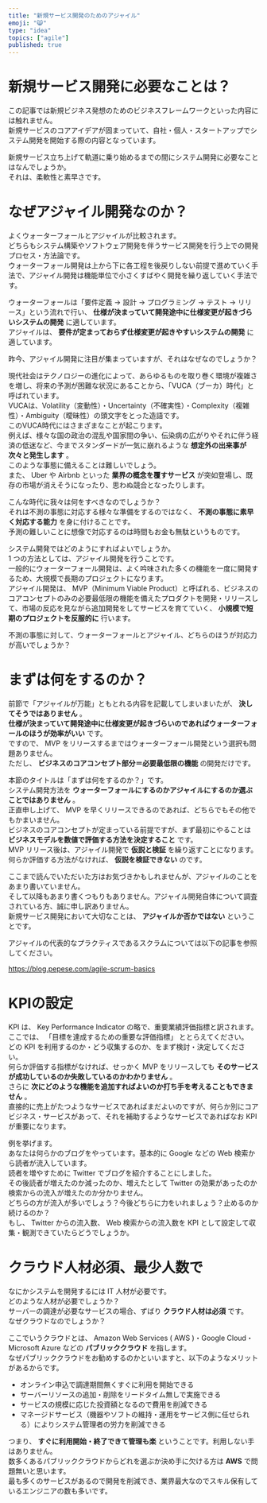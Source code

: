 ```yaml
---
title: "新規サービス開発のためのアジャイル"
emoji: "😸"
type: "idea"
topics: ["agile"]
published: true
---
```


# 新規サービス開発に必要なことは？

この記事では新規ビジネス発想のためのビジネスフレームワークといった内容には触れません。  
新規サービスのコアアイデアが固まっていて、自社・個人・スタートアップでシステム開発を開始する際の内容となっています。

新規サービス立ち上げて軌道に乗り始めるまでの間にシステム開発に必要なことはなんでしょうか。  
それは、柔軟性と素早さです。

# なぜアジャイル開発なのか？

よくウォーターフォールとアジャイルが比較されます。  
どちらもシステム構築やソフトウェア開発を伴うサービス開発を行う上での開発プロセス・方法論です。  
ウォーターフォール開発は上から下に各工程を後戻りしない前提で進めていく手法で、アジャイル開発は機能単位で小さくすばやく開発を繰り返していく手法です。

ウォーターフォールは「要件定義 -> 設計 -> プログラミング -> テスト -> リリース」という流れで行い、 **仕様が決まっていて開発途中に仕様変更が起きづらいシステムの開発** に適しています。  
アジャイルは、 **要件が定まっておらず仕様変更が起きやすいシステムの開発** に適しています。

昨今、アジャイル開発に注目が集まっていますが、それはなぜなのでしょうか？

現代社会はテクノロジーの進化によって、あらゆるものを取り巻く環境が複雑さを増し、将来の予測が困難な状況にあることから、「VUCA（ブーカ）時代」と呼ばれています。  
VUCAは、Volatility（変動性）・Uncertainty（不確実性）・Complexity（複雑性）・Ambiguity（曖昧性）の頭文字をとった造語です。  
このVUCA時代にはさまざまなことが起こります。  
例えば、様々な国の政治の混乱や国家間の争い、伝染病の広がりやそれに伴う経済の低迷など、今までスタンダードが一気に崩れるような **想定外の出来事が次々と発生します** 。  
このような事態に備えることは難しいでしょう。  
また、 Uber や Airbnb といった **業界の概念を覆すサービス** が突如登場し、既存の市場が消えそうになったり、思わぬ競合となったりします。

こんな時代に我々は何をすべきなのでしょうか？  
それは不測の事態に対応する様々な準備をするのではなく、 **不測の事態に素早く対応する能力** を身に付けることです。  
予測の難しいことに想像で対応するのは時間もお金も無駄というものです。

システム開発ではどのようにすればよいでしょうか。  
1 つの方法としては、アジャイル開発を行うことです。  
一般的にウォーターフォール開発は、よく吟味された多くの機能を一度に開発するため、大規模で長期のプロジェクトになります。  
アジャイル開発は、 MVP（Minimum Viable Product）と呼ばれる、ビジネスのコアコンセプトのみの必要最低限の機能を備えたプロダクトを開発・リリースして、市場の反応を見ながら追加開発をしてサービスを育てていく、 **小規模で短期のプロジェクトを反服的に** 行います。  

不測の事態に対して、ウォーターフォールとアジャイル、どちらのほうが対応力が高いでしょうか？

# まずは何をするのか？

前節で「アジャイルが万能」ともとれる内容を記載してしまいまいたが、 **決してそうではありません** 。  
**仕様が決まっていて開発途中に仕様変更が起きづらいのであればウォーターフォールのほうが効率がいい** です。  
ですので、 MVP をリリースするまではウォーターフォール開発という選択も問題ありません。  
ただし、 **ビジネスのコアコンセプト部分＝必要最低限の機能** の開発だけです。  

本節のタイトルは「まずは何をするのか？」です。  
システム開発方法を **ウォーターフォールにするのかアジャイルにするのか選ぶことではありません** 。  
正直申し上げて、 MVP を早くリリースできるのであれば、どちらでもその他でもかまいません。  
ビジネスのコアコンセプトが定まっている前提ですが、まず最初にやることは **ビジネスモデルを数値で評価する方法を決定すること** です。  
MVP リリース後は、アジャイル開発で **仮説と検証** を繰り返すことになります。  
何らか評価する方法がなければ、 **仮説を検証できない** のです。

ここまで読んでいただいた方はお気づきかもしれませんが、アジャイルのことをあまり書いていません。  
そして以降もあまり書くつもりもありません。アジャイル開発自体について調査されている方、誠に申し訳ありません。  
新規サービス開発において大切なことは、 **アジャイルか否かではない** ということです。

アジャイルの代表的なプラクティスであるスクラムについては以下の記事を参照してください。

https://blog.pepese.com/agile-scrum-basics

# KPIの設定

KPI は、 Key Performance Indicator の略で、重要業績評価指標と訳されます。  
ここでは、 「目標を達成するための重要な評価指標」 ととらえてください。  
どの KPI を利用するのか・どう収集するのか、をまず検討・決定してください。  
何らか評価する指標がなければ、せっかく MVP をリリースしても **そのサービスが成功しているのか失敗しているのかわかりません** 。  
さらに **次にどのような機能を追加すればよいのか打ち手を考えることもできません** 。  
直接的に売上がたつようなサービスであればまだよいのですが、何らか別にコアビジネス・サービスがあって、それを補助するようなサービスであればなお KPI が重要になります。  

例を挙げます。  
あなたは何らかのブログをやっています。基本的に Google などの Web 検索から読者が流入しています。  
読者を増やすために Twitter でブログを紹介することにしました。  
その後読者が増えたのか減ったのか、増えたとして Twitter の効果があったのか検索からの流入が増えたのか分かりません。  
どちらの方が流入が多いでしょう？今後どちらに力をいれましょう？止めるのか続けるのか？  
もし、 Twitter からの流入数、 Web 検索からの流入数を KPI として設定して収集・観測できていたらどうでしょうか。

# クラウド人材必須、最少人数で

なにかシステムを開発するには IT 人材が必要です。  
どのような人材が必要でしょうか？  
サーバーの調達が必要なサービスの場合、ずばり **クラウド人材は必須** です。  
なぜクラウドなのでしょうか？

ここでいうクラウドとは、 Amazon Web Services ( AWS )・Google Cloud・Microsoft Azure などの **パブリッククラウド** を指します。  
なぜパブリッククラウドをお勧めするのかといいますと、以下のようなメリットがあるからです。

- オンライン申込で調達期間無くすぐに利用を開始できる
- サーバーリソースの追加・削除をリードタイム無しで実施できる
- サービスの規模に応じた投資額となるので費用を削減できる
- マネージドサービス（機器やソフトの維持・運用をサービス側に任せられる）によりシステム管理者の労力を削減できる

つまり、 **すぐに利用開始・終了できて管理も楽** ということです。利用しない手はありません。  
数多くあるパブリッククラウドからどれを選ぶか決め手に欠ける方は **AWS** で問題無いと思います。  
最も多くのサービスがあるので開発を削減でき、業界最大なのでスキル保有しているエンジニアの数も多いです。